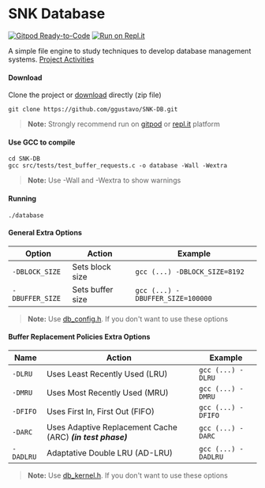 # SNK Database

[![Gitpod Ready-to-Code](https://img.shields.io/badge/Gitpod-Ready--to--Code-blue?logo=gitpod)](https://gitpod.io/#https://github.com/ggustavo/SNK-DB)  [![Run on Repl.it](https://repl.it/badge/github/replit/crosis)](https://repl.it/github/ggustavo/SNK-DB)

A simple file engine to study techniques to develop database management systems.
[Project Activities](https://github.com/ggustavo/SNK-DB/projects/1?fullscreen=true)


####  Download
Clone the project or [download](https://github.com/ggustavo/SNK-DB/archive/master.zip) directly (zip file)

```shell
git clone https://github.com/ggustavo/SNK-DB.git
```
> **Note:** Strongly recommend run on [gitpod](https://gitpod.io/#https://github.com/ggustavo/SNK-DB) or [repl.it](https://repl.it/github/ggustavo/SNK-DB) platform
#### Use GCC to compile

```properties
cd SNK-DB
gcc src/tests/test_buffer_requests.c -o database -Wall -Wextra
```  
> **Note:** Use -Wall and -Wextra to show warnings 

#### Running 
```properties
./database
```  
#### General Extra Options

|Option          |Action               |Example		 |
|----------------|---------------------|------------ |
|`-DBLOCK_SIZE`  |Sets block size      |`gcc (...) -DBLOCK_SIZE=8192` |
|`-DBUFFER_SIZE` |Sets buffer size     |`gcc (...) -DBUFFER_SIZE=100000` |                 

> **Note:** Use [db_config.h](https://github.com/ggustavo/SNK-DB/blob/master/src/dbms/db_config.h). If you don't want to use these options

#### Buffer Replacement Policies Extra Options

|Name          |Action                           |Example		   |
|----------------|-------------------------------|------------     |
|`-DLRU`  |Uses Least Recently Used (LRU)         |`gcc (...) -DLRU` |
|`-DMRU`  |Uses Most Recently Used (MRU)          |`gcc (...) -DMRU` |
|`-DFIFO` |Uses First In, First Out (FIFO)        |`gcc (...) -DFIFO` |
|`-DARC`  |Uses Adaptive Replacement Cache (ARC) ***(in test phase)***  |`gcc (...) -DARC` |
|`-DADLRU`|Adaptative Double LRU (AD-LRU)         |`gcc (...) -DADLRU`|

> **Note:** Use [db_kernel.h](https://github.com/ggustavo/SNK-DB/blob/master/src/dbms/db_kernel.h). If you don't want to use these options


